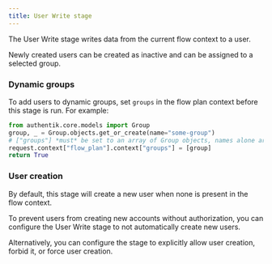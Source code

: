 ```yaml
---
title: User Write stage
---
```


The User Write stage writes data from the current flow context to a user.

Newly created users can be created as inactive and can be assigned to a selected group.

### Dynamic groups

To add users to dynamic groups, set `groups` in the flow plan context before this stage is run. For example:

```python
from authentik.core.models import Group
group, _ = Group.objects.get_or_create(name="some-group")
# ["groups"] *must* be set to an array of Group objects, names alone are not enough.
request.context["flow_plan"].context["groups"] = [group]
return True
```

### User creation

By default, this stage will create a new user when none is present in the flow context.

To prevent users from creating new accounts without authorization, you can configure the User Write stage to not automatically create new users.

Alternatively, you can configure the stage to explicitly allow user creation, forbid it, or force user creation.
